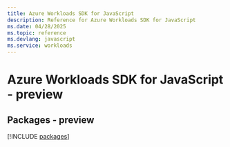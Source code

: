 ```yaml
---
title: Azure Workloads SDK for JavaScript
description: Reference for Azure Workloads SDK for JavaScript
ms.date: 04/28/2025
ms.topic: reference
ms.devlang: javascript
ms.service: workloads
---
```

# Azure Workloads SDK for JavaScript - preview
## Packages - preview
[!INCLUDE [packages](workloads-index.md)]